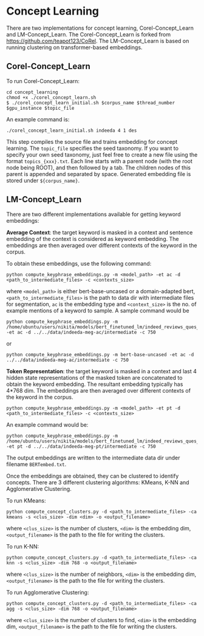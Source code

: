 # Concept Learning

There are two implementations for concept learning, Corel-Concept_Learn and LM-Concept_Learn. 
The Corel-Concept_Learn is forked from https://github.com/teapot123/CoRel.
The LM-Concept_Learn is based on running clustering on transformer-based embeddings.

## Corel-Concept_Learn
To run Corel-Concept_Learn:
```
cd concept_learning
chmod +x ./corel_concept_learn.sh
$ ./corel_concept_learn_initial.sh $corpus_name $thread_number $gpu_instance $topic_file
```

An example command is:

```
./corel_concept_learn_initial.sh indeeda 4 1 des
```

This step compiles the source file and trains embedding for concept learning. 
The ```topic_file``` specifies the seed taxonomy. 
If you want to specify your own seed taxonomy, just feel free to create a new file using the format ```topics_{xxx}.txt```. 
Each line starts with a parent node (with the root node being ROOT), and then followed by a tab. 
The children nodes of this parent is appended and separated by space. 
Generated embedding file is stored under ```${corpus_name}```.


## LM-Concept_Learn

There are two different implementations available for getting keyword embeddings:

**Average Context**: the target keyword is masked in a context and sentence embedding of the context is considered as keyword embedding. 
The embeddings are then averaged over different contexts of the keyword in the corpus. 

To obtain these embeddings, use the following command:

```
python compute_keyphrase_embeddings.py -m <model_path> -et ac -d <path_to_intermediate_files> -c <contexts_size>
```

where ```<model_path>``` is either bert-base-uncased or a domain-adapted bert, ```<path_to_intermediate_files>``` is the path to data dir with intermediate files for segmentation, ```ac``` is the embedding type and ```<context_size>``` is the no. of example mentions of a keyword to sample. A sample command would be

```
python compute_keyphrase_embeddings.py -m /home/ubuntu/users/nikita/models/bert_finetuned_lm/indeed_reviews_ques_ans -et ac -d ../../data/indeeda-meg-ac/intermediate -c 750
``` 

or

```
python compute_keyphrase_embeddings.py -m bert-base-uncased -et ac -d ../../data/indeeda-meg-ac/intermediate -c 750
``` 

**Token Representation**: the target keyword is masked in a context and last 4 hidden state representations of the masked token are concatenated to obtain the keyword embedding. The resultant embedding typically has 4*768 dim. 
The embeddings are then averaged over different contexts of the keyword in the corpus.

```
python compute_keyphrase_embeddings.py -m <model_path> -et pt -d <path_to_intermediate_files> -c <contexts_size>
```

An example command would be:

```
python compute_keyphrase_embeddings.py -m /home/ubuntu/users/nikita/models/bert_finetuned_lm/indeed_reviews_ques_ans -et pt -d ../../data/indeeda-meg-pt/intermediate -c 750
``` 

The output embeddings are written to the intermediate data dir under filename ```BERTembed.txt```.

Once the embeddings are obtained, they can be clustered to identify concepts.
There are 3 different clustering algorithms: KMeans, K-NN and Agglomerative Clustering.

To run KMeans:
```
python compute_concept_clusters.py -d <path_to_intermediate_files> -ca kmeans -s <clus_size> -dim <dim> -o <output_filename>
```
where ```<clus_size>``` is the number of clusters, ```<dim>``` is the embedding dim, ```<output_filename>``` is the path to the file for writing the clusters.

To run K-NN:
```
python compute_concept_clusters.py -d <path_to_intermediate_files> -ca knn -s <clus_size> -dim 768 -o <output_filename>
```
where ```<clus_size>``` is the number of neighbors, ```<dim>``` is the embedding dim, ```<output_filename>``` is the path to the file for writing the clusters.

To run Agglomerative Clustering:
```
python compute_concept_clusters.py -d <path_to_intermediate_files> -ca agg -s <clus_size> -dim 768 -o <output_filename>
```
where ```<clus_size>``` is the number of clusters to find, ```<dim>``` is the embedding dim, ```<output_filename>``` is the path to the file for writing the clusters.

  